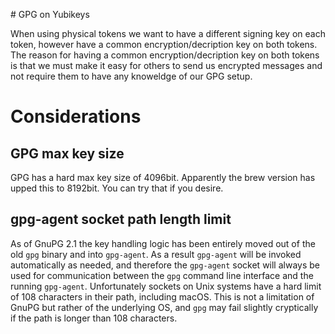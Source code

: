 # GPG on Yubikeys

When using physical tokens we want to have a different signing key on each
token, however have a common encryption/decription key on both tokens.  The
reason for having a common encryption/decription key on both tokens is that we
must make it easy for others to send us encrypted messages and not require
them to have any knoweldge of our GPG setup.

# Considerations

## GPG max key size

GPG has a hard max key size of 4096bit.  Apparently the brew version has upped
this to 8192bit.  You can try that if you desire.

## gpg-agent socket path length limit

As of GnuPG 2.1 the key handling logic has been entirely moved out of the old
`gpg` binary and into `gpg-agent`.  As a result `gpg-agent` will be invoked
automatically as needed, and therefore the `gpg-agent` socket will always be
used for communication between the `gpg` command line interface and the
running `gpg-agent`.  Unfortunately sockets on Unix systems have a hard limit
of 108 characters in their path, including macOS.  This is not a limitation of
GnuPG but rather of the underlying OS, and `gpg` may fail slightly cryptically
if the path is longer than 108 characters.
